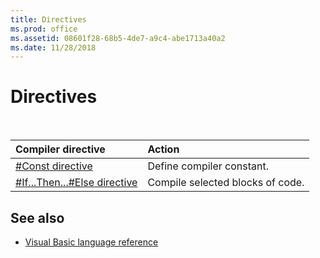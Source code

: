 ```yaml
---
title: Directives
ms.prod: office
ms.assetid: 08601f28-68b5-4de7-a9c4-abe1713a40a2
ms.date: 11/28/2018
---
```



# Directives

<br/>
    
|Compiler directive|Action|
|:-----------------|:-----|
|[#Const directive](User-Interface-Help/const-directive.md) |Define compiler constant.|
|[#If...Then...#Else directive](User-Interface-Help/ifthenelse-directive.md) |Compile selected blocks of code.|

## See also

- [Visual Basic language reference](User-Interface-Help/visual-basic-language-reference.md)